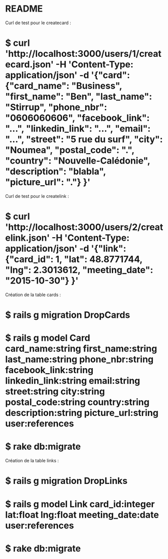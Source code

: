 # README

Curl de test pour le createcard :
# $ curl 'http://localhost:3000/users/1/createcard.json' -H 'Content-Type: application/json'  -d '{"card": {"card_name": "Business", "first_name": "Ben", "last_name": "Stirrup", "phone_nbr": "0606060606", "facebook_link": "...", "linkedin_link": "...", "email": "...", "street": "5 rue du surf", "city": "Noumea", "postal_code": ".", "country": "Nouvelle-Calédonie", "description": "blabla", "picture_url": "."} }'


Curl de test pour le createlink :
# $ curl 'http://localhost:3000/users/2/createlink.json' -H 'Content-Type: application/json'  -d '{"link": {"card_id": 1, "lat": 48.8771744, "lng": 2.3013612, "meeting_date": "2015-10-30"} }'


Création de la table cards :
# $ rails g migration DropCards 
# $ rails g model Card card_name:string first_name:string last_name:string phone_nbr:string facebook_link:string linkedin_link:string email:string street:string city:string postal_code:string country:string description:string picture_url:string user:references
# $ rake db:migrate

Création de la table links :
# $ rails g migration DropLinks 
# $ rails g model Link card_id:integer lat:float lng:float meeting_date:date user:references
# $ rake db:migrate



